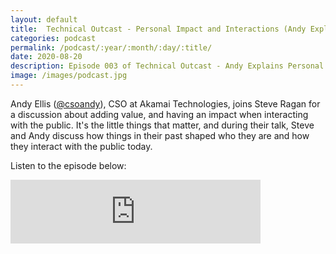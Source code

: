 ```yaml
---
layout: default
title:  Technical Outcast - Personal Impact and Interactions (Andy Explains)
categories: podcast
permalink: /podcast/:year/:month/:day/:title/
date: 2020-08-20
description: Episode 003 of Technical Outcast - Andy Explains Personal Impact and Interactions
image: /images/podcast.jpg
---
```


Andy Ellis ([@csoandy][1]), CSO at Akamai Technologies, joins Steve Ragan for a discussion about adding value, and having an impact when interacting with the public. It's the little things that matter, and during their talk, Steve and Andy discuss how things in their past shaped who they are and how they interact with the public today.

Listen to the episode below:

<iframe src="https://anchor.fm/technicaloutcast/embed/episodes/Personal-Impact-and-Interactions-Andy-Explains-eic68j/a-a302jcm" height="102px" width="400px" frameborder="0" scrolling="no"></iframe>


[1]: https://twitter.com/csoandy
